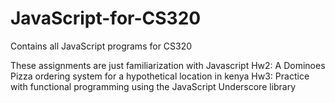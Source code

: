 # JavaScript-for-CS320
Contains all JavaScript programs for CS320

These assignments are just familiarization with Javascript
Hw2: A Dominoes Pizza ordering system for a hypothetical location in kenya
Hw3: Practice with functional programming using the JavaScript Underscore library
